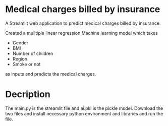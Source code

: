 # Medical charges billed by insurance
A Streamlit web application to predict medical charges billed by insurance.

Created a mulitiple linear regression Machine learning model which takes
* Gender
* BMI
* Number of children
* Region
* Smoke or not

as inputs and predicts the medical charges.

# Decription
The main.py is the streamlit file and ai.pkl is the pickle model.
Download the two files and install necessary python environment and libraries and run the file.
